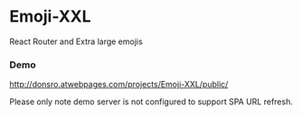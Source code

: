 # Emoji-XXL
React Router and Extra large emojis

### Demo
http://donsro.atwebpages.com/projects/Emoji-XXL/public/

Please only note demo server is not configured to support SPA URL refresh.
